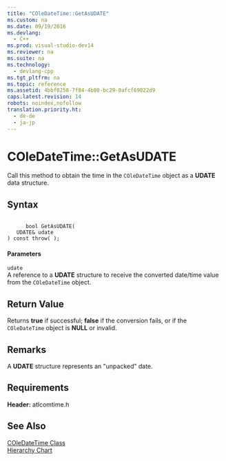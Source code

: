 ```yaml
---
title: "COleDateTime::GetAsUDATE"
ms.custom: na
ms.date: 09/19/2016
ms.devlang: 
  - C++
ms.prod: visual-studio-dev14
ms.reviewer: na
ms.suite: na
ms.technology: 
  - devlang-cpp
ms.tgt_pltfrm: na
ms.topic: reference
ms.assetid: 4bbf0258-7f84-4b80-bc29-0afcf69022d9
caps.latest.revision: 14
robots: noindex,nofollow
translation.priority.ht: 
  - de-de
  - ja-jp
---
```

# COleDateTime::GetAsUDATE
Call this method to obtain the time in the `COleDateTime` object as a **UDATE** data structure.  
  
## Syntax  
  
```  
  
      bool GetAsUDATE(  
   UDATE& udate   
) const throw( );  
```  
  
#### Parameters  
 `udate`  
 A reference to a **UDATE** structure to receive the converted date/time value from the `COleDateTime` object.  
  
## Return Value  
 Returns **true** if successful; **false** if the conversion fails, or if the `COleDateTime` object is **NULL** or invalid.  
  
## Remarks  
 A **UDATE** structure represents an "unpacked" date.  
  
## Requirements  
 **Header:** atlcomtime.h  
  
## See Also  
 [COleDateTime Class](../vs140/COleDateTime-Class.md)   
 [Hierarchy Chart](../vs140/Hierarchy-Chart.md)